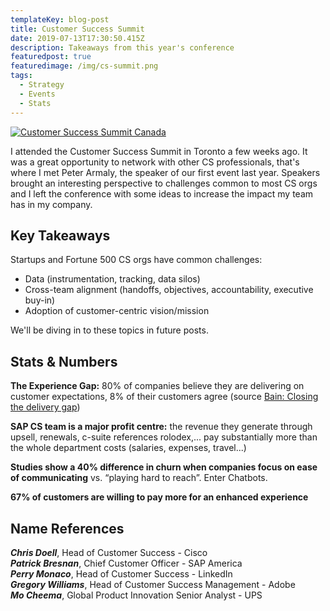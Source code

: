 ```yaml
---
templateKey: blog-post
title: Customer Success Summit
date: 2019-07-13T17:30:50.415Z
description: Takeaways from this year's conference
featuredpost: true
featuredimage: /img/cs-summit.png
tags:
  - Strategy
  - Events
  - Stats
---
```

[![Customer Success Summit Canada](/img/cs-summit.png)](https://customersuccesscanada.com/)

I attended the Customer Success Summit in Toronto a few weeks ago. It was a great opportunity to network with other CS professionals, that's where I met Peter Armaly, the speaker of our first event last year. Speakers brought an interesting perspective to challenges common to most CS orgs and I left the conference with some ideas to increase the impact my team has in my company.

## Key Takeaways

Startups and Fortune 500 CS orgs have common challenges:

* Data (instrumentation, tracking, data silos)
* Cross-team alignment (handoffs, objectives, accountability, executive buy-in)
* Adoption of customer-centric vision/mission

We'll be diving in to these topics in future posts.

## Stats & Numbers

**The Experience Gap:** 80% of companies believe they are delivering on customer expectations, 8% of their customers agree (source [Bain: Closing the delivery gap](http://www2.bain.com/bainweb/pdfs/cms/hotTopics/closingdeliverygap.pdf))

**SAP CS team is a major profit centre:** the revenue they generate through upsell, renewals, c-suite references rolodex,... pay substantially more than the whole department costs (salaries, expenses, travel...)

**Studies show a 40% difference in churn when companies focus on ease of communicating** vs. “playing hard to reach”. Enter Chatbots.

**67% of customers are willing to pay more for an enhanced experience**

## Name References

***Chris Doell***, Head of Customer Success - Cisco  
***Patrick Bresnan***, Chief Customer Officer - SAP America  
***Perry Monaco***, Head of Customer Success - LinkedIn  
***Gregory Williams***, Head of Customer Success Management - Adobe  
***Mo Cheema***, Global Product Innovation Senior Analyst - UPS
